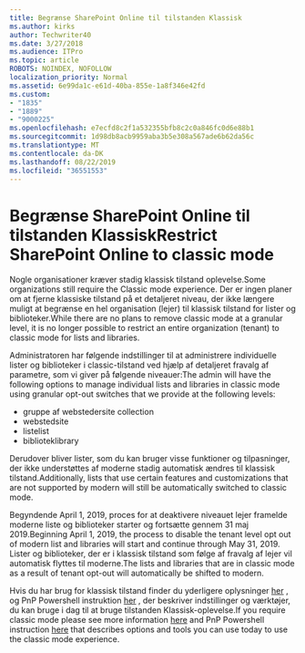 ```yaml
---
title: Begrænse SharePoint Online til tilstanden Klassisk
ms.author: kirks
author: Techwriter40
ms.date: 3/27/2018
ms.audience: ITPro
ms.topic: article
ROBOTS: NOINDEX, NOFOLLOW
localization_priority: Normal
ms.assetid: 6e99da1c-e61d-40ba-855e-1a8f346e42fd
ms.custom:
- "1835"
- "1889"
- "9000225"
ms.openlocfilehash: e7ecfd8c2f1a532355bfb8c2c0a846fc0d6e88b1
ms.sourcegitcommit: 1d98db8acb9959aba3b5e308a567ade6b62da56c
ms.translationtype: MT
ms.contentlocale: da-DK
ms.lasthandoff: 08/22/2019
ms.locfileid: "36551553"
---
```

# <a name="restrict-sharepoint-online-to-classic-mode"></a><span data-ttu-id="9aebf-102">Begrænse SharePoint Online til tilstanden Klassisk</span><span class="sxs-lookup"><span data-stu-id="9aebf-102">Restrict SharePoint Online to classic mode</span></span>

<span data-ttu-id="9aebf-103">Nogle organisationer kræver stadig klassisk tilstand oplevelse.</span><span class="sxs-lookup"><span data-stu-id="9aebf-103">Some organizations still require the Classic mode experience.</span></span> <span data-ttu-id="9aebf-104">Der er ingen planer om at fjerne klassiske tilstand på et detaljeret niveau, der ikke længere muligt at begrænse en hel organisation (lejer) til klassisk tilstand for lister og biblioteker.</span><span class="sxs-lookup"><span data-stu-id="9aebf-104">While there are no plans to remove classic mode at a granular level, it is no longer possible to restrict an entire organization (tenant) to classic mode for lists and libraries.</span></span>

<span data-ttu-id="9aebf-105">Administratoren har følgende indstillinger til at administrere individuelle lister og biblioteker i classic-tilstand ved hjælp af detaljeret fravalg af parametre, som vi giver på følgende niveauer:</span><span class="sxs-lookup"><span data-stu-id="9aebf-105">The admin will have the following options to manage individual lists and libraries in classic mode using granular opt-out switches that we provide at the following levels:</span></span>

- <span data-ttu-id="9aebf-106">gruppe af websteder</span><span class="sxs-lookup"><span data-stu-id="9aebf-106">site collection</span></span>
- <span data-ttu-id="9aebf-107">websted</span><span class="sxs-lookup"><span data-stu-id="9aebf-107">site</span></span>
- <span data-ttu-id="9aebf-108">liste</span><span class="sxs-lookup"><span data-stu-id="9aebf-108">list</span></span>
- <span data-ttu-id="9aebf-109">bibliotek</span><span class="sxs-lookup"><span data-stu-id="9aebf-109">library</span></span>

<span data-ttu-id="9aebf-110">Derudover bliver lister, som du kan bruger visse funktioner og tilpasninger, der ikke understøttes af moderne stadig automatisk ændres til klassisk tilstand.</span><span class="sxs-lookup"><span data-stu-id="9aebf-110">Additionally, lists that use certain features and customizations that are not supported by modern will still be automatically switched to classic mode.</span></span>

<span data-ttu-id="9aebf-111">Begyndende April 1, 2019, proces for at deaktivere niveauet lejer framelde moderne liste og biblioteker starter og fortsætte gennem 31 maj 2019.</span><span class="sxs-lookup"><span data-stu-id="9aebf-111">Beginning April 1, 2019, the process to disable the tenant level opt out of modern list and libraries will start and continue through May 31, 2019.</span></span>  <span data-ttu-id="9aebf-112">Lister og biblioteker, der er i klassisk tilstand som følge af fravalg af lejer vil automatisk flyttes til moderne.</span><span class="sxs-lookup"><span data-stu-id="9aebf-112">The lists and libraries that are in classic mode as a result of tenant opt-out will automatically be shifted to modern.</span></span>

<span data-ttu-id="9aebf-113">Hvis du har brug for klassisk tilstand finder du yderligere oplysninger [her](https://techcommunity.microsoft.com/t5/Microsoft-SharePoint-Blog/Delivering-SharePoint-modern-experiences/ba-p/315023) , og PnP Powershell instruktion [her](https://docs.microsoft.com/sharepoint/dev/transform/modernize-userinterface-lists-and-libraries-optout) , der beskriver indstillinger og værktøjer, du kan bruge i dag til at bruge tilstanden Klassisk-oplevelse.</span><span class="sxs-lookup"><span data-stu-id="9aebf-113">If you require classic mode please see more information [here](https://techcommunity.microsoft.com/t5/Microsoft-SharePoint-Blog/Delivering-SharePoint-modern-experiences/ba-p/315023) and PnP Powershell instruction [here](https://docs.microsoft.com/sharepoint/dev/transform/modernize-userinterface-lists-and-libraries-optout) that describes options and tools you can use today to use the classic mode experience.</span></span>
